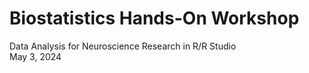 # Biostatistics Hands-On Workshop

Data Analysis for Neuroscience Research in R/R Studio  
May 3, 2024  

